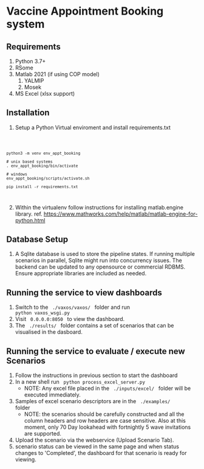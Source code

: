 # Vaccine Appointment Booking system

## Requirements
1. Python 3.7+
2. RSome
3. Matlab 2021 (if using COP model)
   1. YALMIP
   2. Mosek
4. MS Excel (xlsx support)

## Installation
1. Setup a Python Virtual enviroment and install requirements.txt

<code>

    python3 -m venv env_appt_booking

    # unix based systems
    . env_appt_booking/bin/activate

    # windows
    env_appt_booking/scripts/activate.sh

    pip install -r requirements.txt
</code>

2. Within the virtualenv follow instructions for installing matlab.engine library. ref. https://www.mathworks.com/help/matlab/matlab-engine-for-python.html

## Database Setup
1. A Sqlite database is used to store the pipeline states. If running multiple scenarios in parallel, Sqlite might run into concurrency issues. The backend can be updated to any opensource or commercial RDBMS. Ensure appropriate libraries are included as needed.


## Running the service to view dashboards
1. Switch to the <code> ./vaxos/vaxos/ </code> folder and run <code> python vaxos_wsgi.py </code>
2. Visit <code> 0.0.0.0:8050 </code> to view the dashboard.
3. The <code> ./results/ </code> folder contains a set of scenarios that can be visualised in the dasboard.

## Running the service to evaluate / execute new Scenarios
1. Follow the instructions in previous section to start the dashboard
2. In a new shell run <code> python process_excel_server.py </code>
   - NOTE: Any excel file placed in the <code> ./inputs/excel/ </code> folder will be executed immediately.
3. Samples of excel scenario descriptors are in the <code> ./examples/ </code> folder
   - NOTE: the scenarios should be carefully constructed and all the column headers and row headers are case sensitive. Also at this moment, only 70 Day lookahead with fortnightly 5 wave invitations are supported.
4. Upload the scenario via the webservice (Upload Scenario Tab).
5. scenario status can be viewed in the same page and when status changes to 'Completed', the dashboard for that scenario is ready for viewing.


